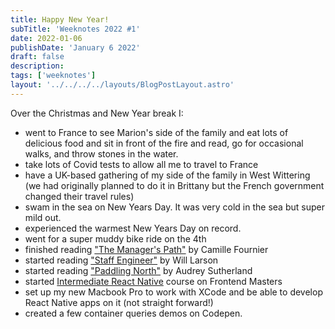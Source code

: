 ```yaml
---
title: Happy New Year!
subTitle: 'Weeknotes 2022 #1'
date: 2022-01-06
publishDate: 'January 6 2022'
draft: false
description:
tags: ['weeknotes']
layout: '../../../../layouts/BlogPostLayout.astro'
---
```


Over the Christmas and New Year break I:

- went to France to see Marion's side of the family and eat lots of delicious food and sit in front of the fire and read, go for occasional walks, and throw stones in the water.
- take lots of Covid tests to allow all me to travel to France
- have a UK-based gathering of my side of the family in West Wittering (we had originally planned to do it in Brittany but the French government changed their travel rules)
- swam in the sea on New Years Day. It was very cold in the sea but super mild out.
- experienced the warmest New Years Day on record.
- went for a super muddy bike ride on the 4th
- finished reading ["The Manager's Path"](https://www.amazon.co.uk/Manager%60s-Path-Camille-Fournier/dp/1491973897) by Camille Fournier
- started reading ["Staff Engineer"](https://www.amazon.co.uk/Staff-Engineer-Leadership-beyond-management/dp/1736417916/) by Will Larson
- started reading ["Paddling North"](https://www.amazon.co.uk/gp/product/B00GCDYVKO/ref=dbs_a_def_rwt_bibl_vppi_i0) by Audrey Sutherland
- started [Intermediate React Native](https://frontendmasters.com/courses/intermediate-react-native/) course on Frontend Masters
- set up my new Macbook Pro to work with XCode and be able to develop React Native apps on it (not straight forward!)
- created a few container queries demos on Codepen.
